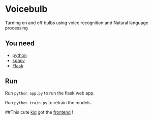 # Voicebulb
Turning on and off bulbs using voice recognition and Natural language processing
## You need
* [python](https://www.python.org/)
* [spacy](https://spacy.io/)
* [Flask](http://flask.pocoo.org/)
## Run
Run
```python app.py```
to run the flask web app.

Run 
```python train.py```
to retrain the models.

##This cute [kid](https://github.com/hadeeb) got the [frontend](https://github.com/hadeeb/lightbulb) !

